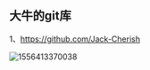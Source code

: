 ## 大牛的git库

1、https://github.com/Jack-Cherish

![1556413370038](E:\owen\data\TyporaData\Git\1.png)

